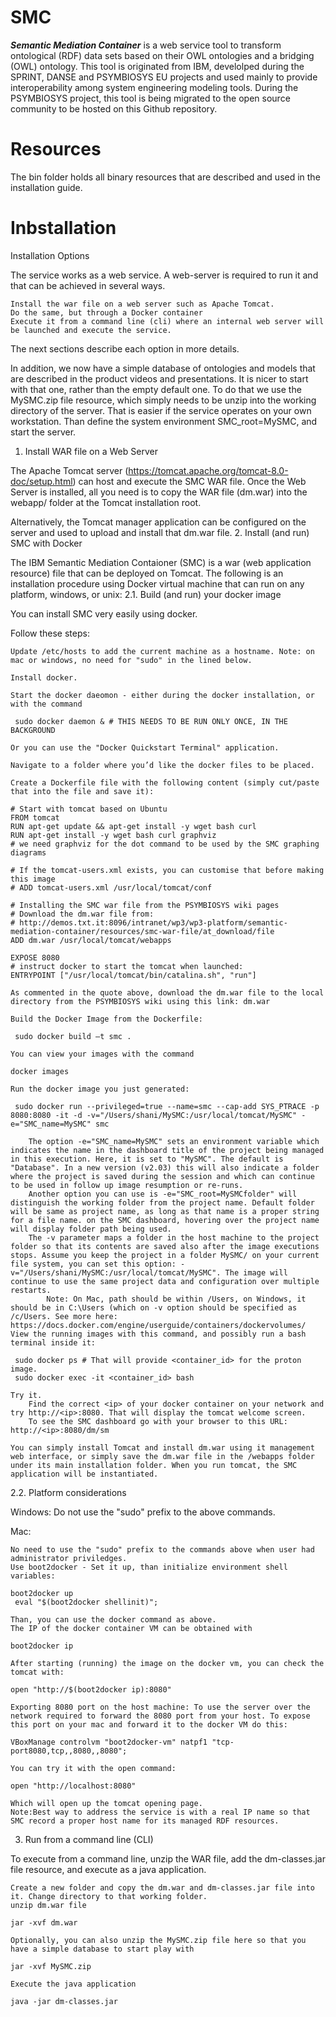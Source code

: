 # SMC
***Semantic Mediation Container*** is a web service tool to transform ontological (RDF) data sets based on their OWL ontologies and a bridging (OWL) ontology.
This tool is originated from IBM, develolped during the SPRINT, DANSE and PSYMBIOSYS EU projects and used mainly to provide interoperability among system engineering modeling tools. During the PSYMBIOSYS project, this tool is being migrated to the open source community to be hosted on this Github repository.

# Resources
The bin folder holds all binary resources that are described and used in the installation guide.

# Inbstallation
Installation Options

The service works as a web service. A web-server is required to run it and that can be achieved in several ways.

    Install the war file on a web server such as Apache Tomcat.
    Do the same, but through a Docker container
    Execute it from a command line (cli) where an internal web server will be launched and execute the service.

The next sections describe each option in more details.

In addition, we now have a simple database of ontologies and models that are described in the product videos and presentations. It is nicer to start with that one, rather than the empty default one. To do that we use the MySMC.zip file resource, which simply needs to be unzip into the working directory of the server. That is easier if the service operates on your own workstation. Than define the system environment SMC_root=MySMC, and start the server.
1. Install WAR file on a Web Server

The Apache Tomcat server (https://tomcat.apache.org/tomcat-8.0-doc/setup.html) can host and execute the SMC WAR file. Once the Web Server is installed, all you need is to copy the WAR file (dm.war) into the webapp/ folder at the Tomcat installation root.

Alternatively, the Tomcat manager application can be configured on the server and used to upload and install that dm.war file.
2. Install (and run) SMC with Docker

The IBM Semantic Mediation Contaioner (SMC) is a war (web application resource) file that can be deployed on Tomcat. The following is an installation procedure using Docker virtual machine that can run on any platform, windows, or unix:
2.1. Build (and run) your docker image

You can install SMC very easily using docker.

Follow these steps:

    Update /etc/hosts to add the current machine as a hostname. Note: on mac or windows, no need for "sudo" in the lined below.

    Install docker.

    Start the docker daeomon - either during the docker installation, or with the command

     sudo docker daemon & # THIS NEEDS TO BE RUN ONLY ONCE, IN THE BACKGROUND 

    Or you can use the "Docker Quickstart Terminal" application.

    Navigate to a folder where you’d like the docker files to be placed.

    Create a Dockerfile file with the following content (simply cut/paste that into the file and save it):

    # Start with tomcat based on Ubuntu
    FROM tomcat
    RUN apt-get update && apt-get install -y wget bash curl
    RUN apt-get install -y wget bash curl graphviz
    # we need graphviz for the dot command to be used by the SMC graphing diagrams

    # If the tomcat-users.xml exists, you can customise that before making this image
    # ADD tomcat-users.xml /usr/local/tomcat/conf

    # Installing the SMC war file from the PSYMBIOSYS wiki pages
    # Download the dm.war file from:
    # http://demos.txt.it:8096/intranet/wp3/wp3-platform/semantic-mediation-container/resources/smc-war-file/at_download/file
    ADD dm.war /usr/local/tomcat/webapps

    EXPOSE 8080 
    # instruct docker to start the tomcat when launched:
    ENTRYPOINT ["/usr/local/tomcat/bin/catalina.sh", "run"]

    As commented in the quote above, download the dm.war file to the local directory from the PSYMBIOSYS wiki using this link: dm.war

    Build the Docker Image from the Dockerfile:

     sudo docker build –t smc . 

    You can view your images with the command

    docker images

    Run the docker image you just generated:

     sudo docker run --privileged=true --name=smc --cap-add SYS_PTRACE -p 8080:8080 -it -d -v="/Users/shani/MySMC:/usr/local/tomcat/MySMC" -e="SMC_name=MySMC" smc

        The option -e="SMC_name=MySMC" sets an environment variable which indicates the name in the dashboard title of the project being managed in this execution. Here, it is set to "MySMC". The default is "Database". In a new version (v2.03) this will also indicate a folder where the project is saved during the session and which can continue to be used in follow up image resumption or re-runs.
        Another option you can use is -e="SMC_root=MySMCfolder" will distinguish the working folder from the project name. Default folder will be same as project name, as long as that name is a proper string for a file name. on the SMC dashboard, hovering over the project name will display folder path being used.
        The -v parameter maps a folder in the host machine to the project folder so that its contents are saved also after the image executions stops. Assume you keep the project in a folder MySMC/ on your current file system, you can set this option: -v="/Users/shani/MySMC:/usr/local/tomcat/MySMC". The image will continue to use the same project data and configuration over multiple restarts.
            Note: On Mac, path should be within /Users, on Windows, it should be in C:\Users (which on -v option should be specified as /c/Users. See more here: https://docs.docker.com/engine/userguide/containers/dockervolumes/
    View the running images with this command, and possibly run a bash terminal inside it:

     sudo docker ps # That will provide <container_id> for the proton image. 
     sudo docker exec -it <container_id> bash

    Try it.
        Find the correct <ip> of your docker container on your network and try http://<ip>:8080. That will display the tomcat welcome screen.
        To see the SMC dashboard go with your browser to this URL: http://<ip>:8080/dm/sm

    You can simply install Tomcat and install dm.war using it management web interface, or simply save the dm.war file in the /webapps folder under its main installation folder. When you run tomcat, the SMC application will be instantiated.

2.2. Platform considerations

Windows: Do not use the "sudo" prefix to the above commands.

Mac:

    No need to use the "sudo" prefix to the commands above when user had administrator priviledges.
    Use boot2docker - Set it up, than initialize environment shell variables:

    boot2docker up
     eval "$(boot2docker shellinit)";

    Than, you can use the docker command as above.
    The IP of the docker container VM can be obtained with

    boot2docker ip

    After starting (running) the image on the docker vm, you can check the tomcat with:

    open "http://$(boot2docker ip):8080"

    Exporting 8080 port on the host machine: To use the server over the network required to forward the 8080 port from your host. To expose this port on your mac and forward it to the docker VM do this:

    VBoxManage controlvm "boot2docker-vm" natpf1 "tcp-port8080,tcp,,8080,,8080";

    You can try it with the open command:

    open "http://localhost:8080"

    Which will open up the tomcat opening page.
    Note:Best way to address the service is with a real IP name so that SMC record a proper host name for its managed RDF resources.

3. Run from a command line (CLI)

To execute from a command line, unzip the WAR file, add the dm-classes.jar file resource, and execute as a java application.

    Create a new folder and copy the dm.war and dm-classes.jar file into it. Change directory to that working folder.
    unzip dm.war file

    jar -xvf dm.war

    Optionally, you can also unzip the MySMC.zip file here so that you have a simple database to start play with

    jar -xvf MySMC.zip

    Execute the java application

    java -jar dm-classes.jar


